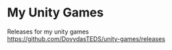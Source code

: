 # My Unity Games
Releases for my unity games  
https://github.com/DovydasTEDS/unity-games/releases  
